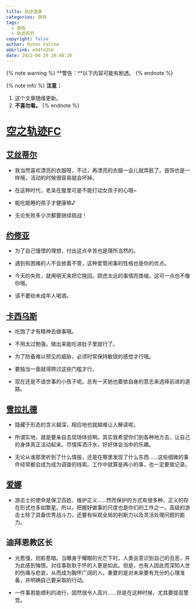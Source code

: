 ```yaml
---
title: 轨迹语录
categories: 游戏
tags:
  - 游戏
  - 轨迹系列
copyright: false
author: Nihon Falcom
abbrlink: e94fd256
date: 2022-06-29 20:40:20
---
```

{% note warning %}
**警告：**以下内容可能有剧透。
{% endnote %}

{% note info %}
**注意：**
1. 这个文章随缘更新。
2. **不喜勿看。** 
{% endnote %}

# [空之轨迹FC](https://zh.moegirl.org.cn/zh-hans/%E8%8B%B1%E9%9B%84%E4%BC%A0%E8%AF%B4VI%E7%A9%BA%E4%B9%8B%E8%BD%A8%E8%BF%B9FC)

## [艾丝蒂尔](https://zh.moegirl.org.cn/%E8%89%BE%E4%B8%9D%E8%92%82%E5%B0%94%C2%B7%E5%B8%83%E8%8E%B1%E7%89%B9)

- 我当然喜欢漂亮的衣服呀，不过，再漂亮的衣服一会儿就弄脏了。首饰也是一样哦，活动的时候很容易就会坏掉。

- 在这种时代，老呆在屋里可是不能打动女孩子的心哦~

- 能吃能睡的孩子才健康嘛♪

- 无论失败多少次都要继续挑战！

## [约修亚](https://zh.moegirl.org.cn/%E7%BA%A6%E4%BF%AE%E4%BA%9A%C2%B7%E5%B8%83%E8%8E%B1%E7%89%B9)

- 为了自己憧憬的理想，付出这点辛苦也是理所当然的。

- 遇到有困难的人不会放着不管，这种爱管闲事的性格也是你的优点。

- 今天的失败，就用明天来把它挽回。顾虑太远的事情而畏缩，这可一点也不像你哦。

- 请不要劝未成年人喝酒。

## [卡西乌斯](https://zh.moegirl.org.cn/%E5%8D%A1%E8%A5%BF%E4%B9%8C%E6%96%AF%C2%B7%E5%B8%83%E8%8E%B1%E7%89%B9)

- 吃饱了才有精神去做事哦。

- 不用太过勉强，做出来能吃进肚子里就行了。

- 为了防备难以预见的威胁，必须时常保持敏锐的感觉才行哦。

- 要独当一面就得跨过这些门槛才行。

- 现在还是不谙世事的小孩子呢。总有一天她也要依自身的意志来选择前进的道路。

## [雪拉扎德](https://zh.moegirl.org.cn/%E9%9B%AA%E6%8B%89%E6%89%8E%E5%BE%B7%C2%B7%E5%93%88%E7%BB%B4)

- 隐藏于形态的含义越深，相应地也就越难让人解读呢。

- 所谓实地，就是要亲自去现场体验啊。其实我希望你们到各种地方去，让自己的身体真正活动起来。尽情挥洒汗水，好好体会当中的乐趣。

- 无论从谁那里听到了什么情报，还是在哪里发现了什么东西……这些细微的事件经常都会成为成为调查的线索。工作中就算是再小的事，也一定要做记录。

## [爱娜](https://zh.moegirl.org.cn/%E7%88%B1%E5%A8%9C%C2%B7%E9%9C%8D%E9%A1%BF)

- 游击士的使命是保卫百姓、维护正义……然而保护的方式有很多种，正义的存在形式也多如繁星。所以，把握好做事的尺度也是你们的工作之一。高级的游击士除了具备优秀战斗力，还要有纵观全局的判断力以及灵活处理问题的能力。

## 迪拜恩教区长

- 光愈强，则影愈暗。当曝身于耀眼的光芒下时，人类会意识到自己的丑恶，并为此感到悔恨。对往事耿耿于怀的人更是如此。但是，也有人因此而深知人世的伤痛与悲哀，从而成为胸怀广阔的人。重要的是对未来要有充分的心理准备，并明确自己要采取的行动。

- 一件事若能顺利的进行，固然很令人高兴……但是在这种时候，尤其要提高警觉。
